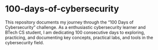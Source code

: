 # 100-days-of-cybersecurity
This repository documents my journey through the “100 Days of Cybersecurity” challenge. As a enthusiastic cybersecurity learner and BTech CS student, I am dedicating 100 consecutive days to exploring, practicing, and documenting key concepts, practical labs, and tools in the cybersecurity field.
